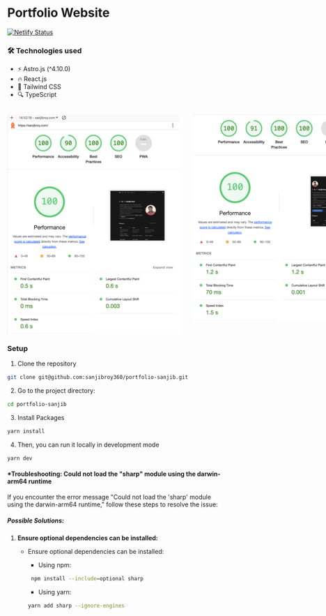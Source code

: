 # Portfolio Website

[![Netlify Status](https://api.netlify.com/api/v1/badges/76eda2bb-4a35-4b8a-80a3-a2a61d514e93/deploy-status)](https://app.netlify.com/sites/sanjib-roy/deploys)

### 🛠️ Technologies used

- ⚡️ Astro.js (^4.10.0)
- 🔥 React.js
- 🎨 Tailwind CSS
- 🔍 TypeScript
<br/>
<div style="display: flex; justify-content: space-between; align-items: flex-start;">
    <img src="src/assets/Images/performance/desktop-view-performance.png" width="395px" style="display: block; object-fit: contain;" alt="Lighthouse: Desktop View Performance"/>&nbsp;&nbsp;&nbsp;&nbsp;&nbsp;&nbsp;&nbsp;&nbsp;
    <img src="src/assets/Images/performance/mobile-view-performance.png" width="395px" style="display: block; object-fit: contain;" alt="Lighthouse: Mobile View Performance"/>
</div>

### Setup

1. Clone the repository
```bash
git clone git@github.com:sanjibroy360/portfolio-sanjib.git
```

2. Go to the project directory:

```bash
cd portfolio-sanjib
```

3. Install Packages
```bash
yarn install
```

4.  Then, you can run it locally in development mode
```bash
yarn dev
```

#### *Troubleshooting: Could not load the "sharp" module using the darwin-arm64 runtime

If you encounter the error message "Could not load the 'sharp' module using the darwin-arm64 runtime," follow these steps to resolve the issue:

##### Possible Solutions:

1. **Ensure optional dependencies can be installed:**
    - Ensure optional dependencies can be installed:

      - Using npm:

      ```bash
       npm install --include=optional sharp
      ```
      - Using yarn:

      ```bash
      yarn add sharp --ignore-engines
      ```